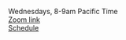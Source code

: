 Wednesdays, 8-9am Pacific Time  
[Zoom link](https://us06web.zoom.us/j/87377391715?pwd=SStsL1VlSWlhV1lRUGg4V1prV1hzZz09)  
[Schedule](https://docs.google.com/spreadsheets/d/1l-MIkyDp86fTB47hEU5UyDyOrQoqCHwUzKL5VbpE5oM/edit#gid=0)  
